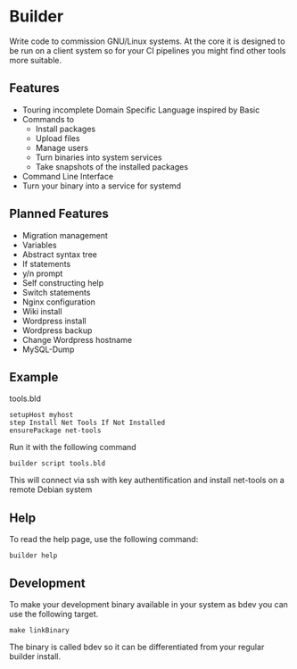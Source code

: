 # Builder
Write code to commission GNU/Linux systems. 
At the core it is designed to be run on a client system so for your CI pipelines you might
find other tools more suitable.

## Features
- Touring incomplete Domain Specific Language inspired by Basic
- Commands to 
  - Install packages
  - Upload files
  - Manage users
  - Turn binaries into system services
  - Take snapshots of the installed packages
- Command Line Interface
- Turn your binary into a service for systemd

## Planned Features
- Migration management
- Variables
- Abstract syntax tree
- If statements
- y/n prompt
- Self constructing help
- Switch statements
- Nginx configuration
- Wiki install
- Wordpress install
- Wordpress backup
- Change Wordpress hostname
- MySQL-Dump

## Example
tools.bld
```
setupHost myhost
step Install Net Tools If Not Installed
ensurePackage net-tools
```

Run it with the following command
```
builder script tools.bld
```

This will connect via ssh with key authentification and install net-tools on a remote Debian system
## Help
To read the help page, use the following command:
```
builder help
```

## Development
To make your development binary available in your system as bdev you can use the following target.
```
make linkBinary
```
The binary is called bdev so it can be differentiated from your regular builder install.
